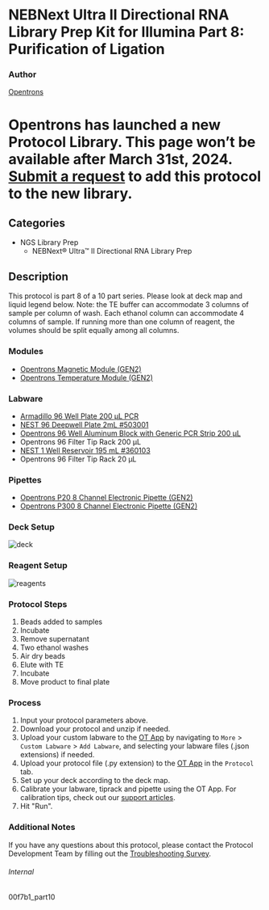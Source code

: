 # NEBNext Ultra II Directional RNA Library Prep Kit for Illumina Part 8: Purification of Ligation


### Author
[Opentrons](https://opentrons.com/)



# Opentrons has launched a new Protocol Library. This page won’t be available after March 31st, 2024. [Submit a request](https://docs.google.com/forms/d/e/1FAIpQLSdYYp9QCKow4nn0KlCVsMS3HX0eJ0N9O7-erajKvcpT0lWbSg/viewform) to add this protocol to the new library.

## Categories
* NGS Library Prep
	* NEBNext® Ultra™ II Directional RNA Library Prep


## Description
This protocol is part 8 of a 10 part series. Please look at deck map and liquid legend below. Note: the TE buffer can accommodate 3 columns of sample per column of wash. Each ethanol column can accommodate 4 columns of sample. If running more than one column of reagent, the volumes should be split equally among all columns.


### Modules
* [Opentrons Magnetic Module (GEN2)](https://shop.opentrons.com/magnetic-module-gen2/)
* [Opentrons Temperature Module (GEN2)](https://shop.opentrons.com/temperature-module-gen2/)


### Labware
* [Armadillo 96 Well Plate 200 µL PCR](https://labware.opentrons.com/armadillo_96_wellplate_200ul_pcr_full_skirt?category=wellPlate)
* [NEST 96 Deepwell Plate 2mL #503001](http://www.cell-nest.com/page94?product_id=101&_l=en)
* [Opentrons 96 Well Aluminum Block with Generic PCR Strip 200 µL](https://shop.opentrons.com/collections/hardware-modules/products/aluminum-block-set)
* Opentrons 96 Filter Tip Rack 200 µL
* [NEST 1 Well Reservoir 195 mL #360103](http://www.cell-nest.com/page94?_l=en&product_id=102)
* Opentrons 96 Filter Tip Rack 20 µL


### Pipettes
* [Opentrons P20 8 Channel Electronic Pipette (GEN2)](https://shop.opentrons.com/8-channel-electronic-pipette/)
* [Opentrons P300 8 Channel Electronic Pipette (GEN2)](https://shop.opentrons.com/8-channel-electronic-pipette/)


### Deck Setup
![deck](https://opentrons-protocol-library-website.s3.amazonaws.com/custom-README-images/00f7b1/Part+10/deck.png)


### Reagent Setup
![reagents](https://opentrons-protocol-library-website.s3.amazonaws.com/custom-README-images/00f7b1/Part+10/reag.png)


### Protocol Steps
1. Beads added to samples
2. Incubate
3. Remove supernatant
4. Two ethanol washes
5. Air dry beads
6. Elute with TE
7. Incubate
8. Move product to final plate


### Process
1. Input your protocol parameters above.
2. Download your protocol and unzip if needed.
3. Upload your custom labware to the [OT App](https://opentrons.com/ot-app) by navigating to `More` > `Custom Labware` > `Add Labware`, and selecting your labware files (.json extensions) if needed.
4. Upload your protocol file (.py extension) to the [OT App](https://opentrons.com/ot-app) in the `Protocol` tab.
5. Set up your deck according to the deck map.
6. Calibrate your labware, tiprack and pipette using the OT App. For calibration tips, check out our [support articles](https://support.opentrons.com/en/collections/1559720-guide-for-getting-started-with-the-ot-2).
7. Hit "Run".


### Additional Notes
If you have any questions about this protocol, please contact the Protocol Development Team by filling out the [Troubleshooting Survey](https://protocol-troubleshooting.paperform.co/).


###### Internal
00f7b1_part10
